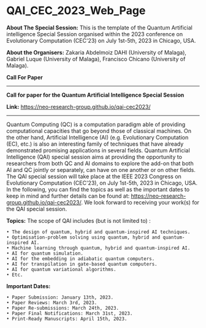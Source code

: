 # QAI_CEC_2023_Web_Page
**About The Special Session:** This is the template of the Quantum Artificial intelligence Special Session organised within the 2023 conference on Evolutionary Computation (CEC'23) on July 1st-5th, 2023 in Chicago, USA.

**About the Organisers:** Zakaria Abdelmoiz DAHI (University of Malaga), Gabriel Luque (University of Malaga), Francisco Chicano (University of Malaga).

**Call For Paper**

*********************************************************************************************************
**Call for paper for the Quantum Artificial Intelligence Special Session**

**Link:** https://neo-research-group.github.io/qai-cec2023/
*********************************************************************************************************
Quantum Computing (QC) is a computation paradigm able of providing computational capacities that go beyond those of classical machines. On the other hand, Artificial Intelligence (AI) (e.g. Evolutionary Computation (EC), etc.) is also an interesting family of techniques that have already demonstrated promising applications in several fields. Quantum Artificial Intelligence (QAI) special session aims at providing the opportunity to researchers from both QC and AI domains to explore the add-on that both AI and QC jointly or separately, can have on one another or on other fields. The QAI special session will take place at the IEEE 2023 Congress on Evolutionary Computation (CEC'23), on July 1st-5th, 2023 in Chicago, USA. In the following, you can find the topics as well as the important dates to keep in mind and further details can be found at: https://neo-research-group.github.io/qai-cec2023/. We look forward to receiving your work(s) for the QAI special session.

**Topics:** The scope of QAI includes (but is not limited to) : 

    • The design of quantum, hybrid and quantum-inspired AI techniques.
    • Optimisation-problem solving using quantum, hybrid and quantum-inspired AI.
    • Machine learning through quantum, hybrid and quantum-inspired AI.
    • AI for quantum simulation.
    • AI for the embedding in adiabatic quantum computers.
    • AI for transpilation in gate-based quantum computers.
    • AI for quantum variational algorithms.
    • Etc.
    
**Important Dates:**

    • Paper Submission: January 13th, 2023.
    • Paper Reviews: March 3rd, 2023.
    • Paper Re-submissions: March 24th, 2023.
    • Paper Final Notifications: March 31st, 2023.
    • Print-Ready Manuscripts: April 15th, 2023.
